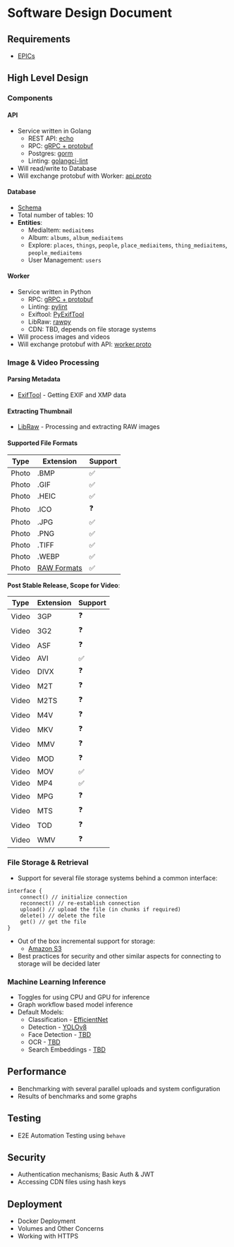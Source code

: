 # Software Design Document

## Requirements
- [EPICs](https://github.com/users/prabhuomkar/projects/5/views/7)

## High Level Design

### Components

#### API
- Service written in Golang
    - REST API: [echo](https://echo.labstack.com/)
    - RPC: [gRPC + protobuf](https://grpc.io/)
    - Postgres: [gorm](https://gorm.io/)
    - Linting: [golangci-lint](https://golangci-lint.run/)
- Will read/write to Database
- Will exchange protobuf with Worker: [api.proto](https://github.com/prabhuomkar/carousel/blob/master/protos/api.proto)

#### Database
- [Schema](https://github.com/prabhuomkar/carousel/blob/master/infra/database/schema.sql)
- Total number of tables: 10
- **Entities**:
    - MediaItem: `mediaitems`
    - Album: `albums`, `album_mediaitems`
    - Explore: `places`, `things`, `people`, `place_mediaitems`, `thing_mediaitems`, `people_mediaitems`
    - User Management: `users`

#### Worker
- Service written in Python
    - RPC: [gRPC + protobuf](https://grpc.io/)
    - Linting: [pylint](https://pypi.org/project/pylint/)
    - Exiftool: [PyExifTool](https://pypi.org/project/PyExifTool/)
    - LibRaw: [rawpy](https://pypi.org/project/rawpy/)
    - CDN: TBD, depends on file storage systems
- Will process images and videos
- Will exchange protobuf with API: [worker.proto](https://github.com/prabhuomkar/carousel/blob/master/protos/worker.proto)

### Image & Video Processing

#### Parsing Metadata 
- [ExifTool](https://www.exiftool.org/) - Getting EXIF and XMP data

#### Extracting Thumbnail
- [LibRaw](https://www.libraw.org/) - Processing and extracting RAW images

#### Supported File Formats
| Type | Extension | Support |
| ---- | --------- | ------- |
| Photo | .BMP | ✅ |
| Photo | .GIF | ✅ |
| Photo | .HEIC | ✅ |
| Photo | .ICO | ❓ |
| Photo | .JPG | ✅ |
| Photo | .PNG | ✅ |
| Photo | .TIFF | ✅ |
| Photo | .WEBP | ✅ |
| Photo | [RAW Formats](https://www.libraw.org/supported-cameras) | ✅ |

**Post Stable Release, Scope for Video**:

| Type | Extension | Support |
| ---- | --------- | ------- |
| Video | 3GP | ❓ |
| Video | 3G2 | ❓ |
| Video | ASF | ❓ |
| Video | AVI | ✅ |
| Video | DIVX | ❓ |
| Video | M2T | ❓ |
| Video | M2TS | ❓ |
| Video | M4V | ❓ |
| Video | MKV | ❓ |
| Video | MMV | ❓ |
| Video | MOD | ❓ |
| Video | MOV | ✅ |
| Video | MP4 | ✅ |
| Video | MPG | ❓ |
| Video | MTS | ❓ |
| Video | TOD | ❓ |
| Video | WMV | ❓ |

### File Storage & Retrieval
- Support for several file storage systems behind a common interface:
```
interface {
    connect() // initialize connection
    reconnect() // re-establish connection
    upload() // upload the file (in chunks if required)
    delete() // delete the file
    get() // get the file
}
```
- Out of the box incremental support for storage:
    - [Amazon S3](https://aws.amazon.com/s3/)
- Best practices for security and other similar aspects for connecting to storage will be decided later

### Machine Learning Inference
- Toggles for using CPU and GPU for inference
- Graph workflow based model inference 
- Default Models:
    - Classification - [EfficientNet](https://github.com)
    - Detection - [YOLOv8](https://github.com)
    - Face Detection - [TBD](https://github.com)
    - OCR - [TBD](https://github.com)
    - Search Embeddings - [TBD](https://github.com)

## Performance
- Benchmarking with several parallel uploads and system configuration
- Results of benchmarks and some graphs

## Testing
- E2E Automation Testing using `behave`

## Security
- Authentication mechanisms; Basic Auth & JWT
- Accessing CDN files using hash keys

## Deployment
- Docker Deployment 
- Volumes and Other Concerns
- Working with HTTPS
